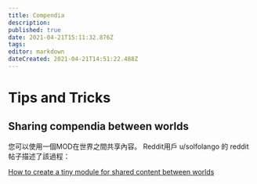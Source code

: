 ```yaml
---
title: Compendia
description: 
published: true
date: 2021-04-21T15:11:32.876Z
tags: 
editor: markdown
dateCreated: 2021-04-21T14:51:22.488Z
---
```


# Tips and Tricks

## Sharing compendia between worlds

您可以使用一個MOD在世界之間共享內容。 Reddit用戶 u/solfolango 的 reddit帖子描述了該過程：

[How to create a tiny module for shared content between worlds](https://www.reddit.com/r/FoundryVTT/comments/fvw3c7/how_to_create_a_tiny_module_for_shared_content/)